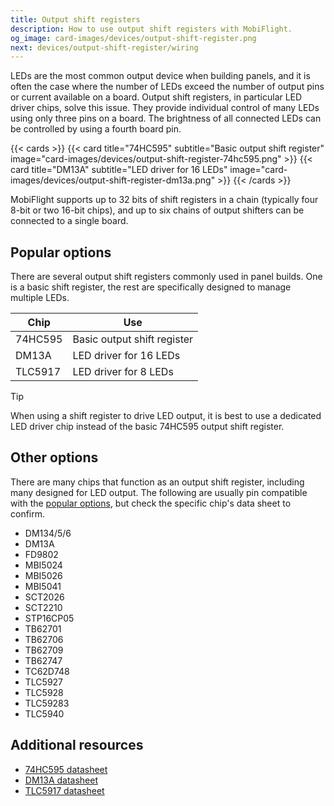 ```yaml
---
title: Output shift registers
description: How to use output shift registers with MobiFlight.
og_image: card-images/devices/output-shift-register.png
next: devices/output-shift-register/wiring
---
```


LEDs are the most common output device when building panels, and it is often the case where the number of LEDs exceed the number of output pins or current available on a board. Output shift registers, in particular LED driver chips, solve this issue. They provide individual control of many LEDs using only three pins on a board. The brightness of all connected LEDs can be controlled by using a fourth board pin.

{{< cards >}}
{{< card title="74HC595" subtitle="Basic output shift register" image="card-images/devices/output-shift-register-74hc595.png" >}}
{{< card title="DM13A" subtitle="LED driver for 16 LEDs" image="card-images/devices/output-shift-register-dm13a.png" >}}
{{< /cards >}}

MobiFlight supports up to 32 bits of shift registers in a chain (typically four 8-bit or two 16-bit chips), and up to six chains of output shifters can be connected to a single board.

## Popular options

There are several output shift registers commonly used in panel builds. One is a basic shift register, the rest are specifically designed to manage multiple LEDs.

| Chip    | Use                         |
| ------- | --------------------------- |
| 74HC595 | Basic output shift register |
| DM13A   | LED driver for 16 LEDs      |
| TLC5917 | LED driver for 8 LEDs       |

> [!TIP]
> When using a shift register to drive LED output, it is best to use a dedicated LED driver chip instead of the basic
> 74HC595 output shift register.

## Other options

There are many chips that function as an output shift register, including many designed for LED output. The following are usually pin compatible with the [popular options](#popular-options), but check the specific chip's data sheet to confirm.

- DM134/5/6
- DM13A
- FD9802
- MBI5024
- MBI5026
- MBI5041
- SCT2026
- SCT2210
- STP16CP05
- TB62701
- TB62706
- TB62709
- TB62747
- TC62D748
- TLC5927
- TLC5928
- TLC59283
- TLC5940

## Additional resources

- [74HC595 datasheet](https://www.ti.com/lit/gpn/sn74hc595)
- [DM13A datasheet](https://www.alldatasheet.com/datasheet-pdf/pdf/307093/SITI/DM13A.html)
- [TLC5917 datasheet](https://www.ti.com/lit/gpn/tlc5917)
